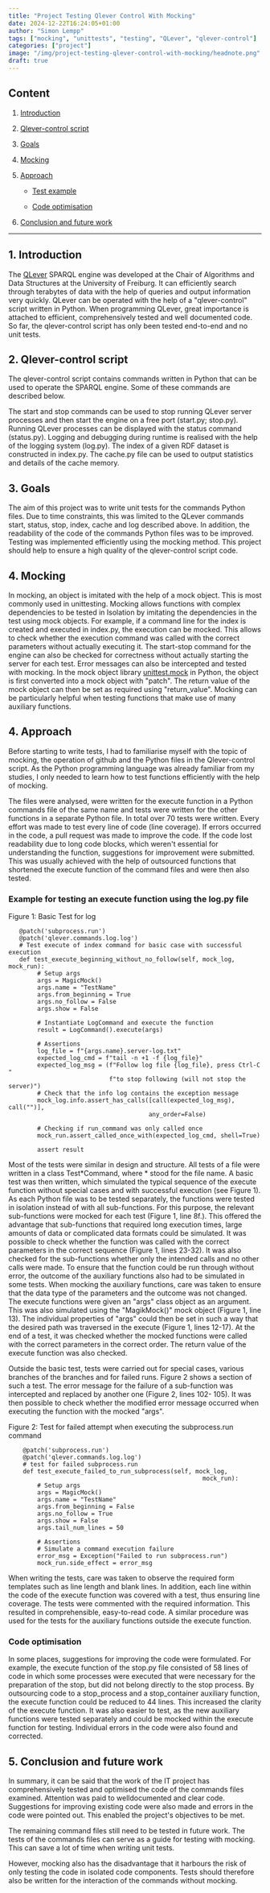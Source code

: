 ```yaml
---
title: "Project Testing Qlever Control With Mocking"
date: 2024-12-22T16:24:05+01:00
author: "Simon Lempp"
tags: ["mocking", "unittests", "testing", "QLever", "qlever-control"]
categories: ["project"]
image: "/img/project-testing-qlever-control-with-mocking/headnote.png"
draft: true
---
```




## Content

1. [Introduction](#introduction)

2. [Qlever-control script](#qlever-control-script)

3. [Goals](#goals)

4. [Mocking](#mocking)

5. [Approach](#approach)

   - [Test example](#test-example)

   - [Code optimisation](#code-optimisation)

6. [Conclusion and future work](#conclusion-and-future-work)


----


## 1. Introduction
The [QLever](https://qlever.cs.uni-freiburg.de/) SPARQL engine was developed at the Chair of Algorithms and Data
Structures at the University of Freiburg. It can efficiently search through terabytes of data with the help of queries and output information very quickly. QLever can be operated with the help of a "qlever-control" script written in Python. When programming QLever, great importance is attached to efficient, comprehensively tested and well documented code. So far, the qlever-control script has only been tested end-to-end and no unit tests.

## 2. Qlever-control script
The qlever-control script contains commands written in Python that can be used to operate the SPARQL engine. Some of these commands are described below.

The start and stop commands can be used to stop running QLever server processes and then start the engine on a free port (start.py; stop.py). Running QLever processes can be displayed with the status command (status.py). Logging and debugging during runtime is realised with the help of the logging system (log.py). The index of a given RDF dataset is constructed in index.py. The cache.py file can be used to output statistics and details of the cache memory.

## 3. Goals
The aim of this project was to write unit tests for the commands Python files. Due to time constraints, this was limited to the QLever commands start, status, stop, index, cache and log described above. In addition, the readability of the code of the commands Python files was to be improved. Testing was implemented efficiently using the mocking method. This project should help to ensure a high quality of the qlever-control script code. 

## 4. Mocking
In mocking, an object is imitated with the help of a mock object. This is most commonly used in unittesting. Mocking allows functions with complex dependencies to be tested in Isolation by imitating the dependencies in the test using mock objects. For example, if a command line for the index is created and executed in index.py, the execution can be mocked. This allows to check whether the execution command was called with the correct parameters without actually executing it. The start-stop command for the engine can also be checked for correctness without actually starting the server for each test. Error messages can also be intercepted and tested with mocking. 
In the mock object library [unittest.mock](https://docs.python.org/3/library/unittest.mock.html) in Python, the object is first converted into a mock object with "patch". The return value of the mock object can then be set as required using "return_value". Mocking can be particularly helpful when testing functions
that make use of many auxiliary functions.


## 4. Approach
Before starting to write tests, I had to familiarise myself with the topic of mocking, the operation of github and the Python files in the Qlever-control script. As the Python programming language was already familiar from my studies, I only needed to learn how to test functions efficiently with the help of mocking. 

The files were analysed, were written for the execute function in a Python commands file of the same name and tests were written for the other functions in a separate Python file. In total over 70 tests were written. Every effort was made to test every line of code (line coverage). If errors occurred in the code, a pull request was made to improve the code. If the code lost readability due to long code blocks, which weren't essential for understanding the function, suggestions for improvement were submitted. This was usually achieved with the help of outsourced functions that shortened the execute function of the command files and were then also tested. 

### Example for testing an execute function using the log.py file
Figure 1: Basic Test for log

```
   @patch('subprocess.run')
   @patch('qlever.commands.log.log')
   # Test execute of index command for basic case with successful execution
   def test_execute_beginning_without_no_follow(self, mock_log, mock_run):
        # Setup args
        args = MagicMock()
        args.name = "TestName"
        args.from_beginning = True
        args.no_follow = False
        args.show = False

        # Instantiate LogCommand and execute the function
        result = LogCommand().execute(args)

        # Assertions
        log_file = f"{args.name}.server-log.txt"
        expected_log_cmd = f"tail -n +1 -f {log_file}"
        expected_log_msg = (f"Follow log file {log_file}, press Ctrl-C "
                            f"to stop following (will not stop the server)")
        # Check that the info log contains the exception message
        mock_log.info.assert_has_calls([call(expected_log_msg), call("")],
                                       any_order=False)

        # Checking if run_command was only called once
        mock_run.assert_called_once_with(expected_log_cmd, shell=True)

        assert result
```
Most of the tests were similar in design and structure. All tests of a file were written in a class Test*Command, where * stood for the file name. A basic test was then written, which simulated the typical sequence of the execute function without special cases and with successful execution (see Figure 1). As each Python file was to be tested separately, the functions were tested in isolation instead of with all sub-functions. For this purpose, the relevant sub-functions were mocked for each test (Figure 1, line 8f.). This offered the advantage that sub-functions that required long execution times, large amounts of data or complicated data formats could be simulated. It was possible to check whether the function was called with the correct parameters in the correct sequence (Figure 1, lines 23-32). It was also checked for the sub-functions whether only the intended calls and no other calls were made. To ensure that the function could be run through without error, the outcome of the auxiliary functions also had to be simulated in some tests. When mocking the auxiliary functions, care was taken to ensure that the data type of the parameters and the outcome was not changed. The execute functions were given an "args" class object as an argument. This was also simulated using the "MagikMock()" mock object (Figure 1, line 13). The individual properties of "args" could then be set in such a way that the desired path was traversed in the execute (Figure 1, lines 12-17). At the end of a test, it was checked whether the mocked functions were called with the correct parameters in the correct order. The return value of the execute function was also checked.

Outside the basic test, tests were carried out for special cases, various branches of the branches and for failed runs. Figure 2 shows a section of such a test. The error message for the failure of a sub-function was intercepted and replaced by another one (Figure 2, lines 102- 105). It was then possible to check whether the modified error message occurred when executing the function with the mocked "args". 

Figure 2: Test for failed attempt when executing the subprocess.run command
```
    @patch('subprocess.run')
    @patch('qlever.commands.log.log')
    # test for failed subprocess.run
    def test_execute_failed_to_run_subprocess(self, mock_log,
                                                      mock_run):
        # Setup args
        args = MagicMock()
        args.name = "TestName"
        args.from_beginning = False
        args.no_follow = True
        args.show = False
        args.tail_num_lines = 50

        # Assertions
        # Simulate a command execution failure
        error_msg = Exception("Failed to run subprocess.run")
        mock_run.side_effect = error_msg

```

When writing the tests, care was taken to observe the required form templates such as line length and blank lines. In addition, each line within the code of the execute function was covered with a test, thus ensuring line coverage. The tests were commented with the required information. This resulted in comprehensible, easy-to-read code. A similar procedure was used for the tests for the auxiliary functions outside the execute function.


### Code optimisation

In some places, suggestions for improving the code were formulated. For example, the execute function of the stop.py file consisted of 58 lines of code in which some processes were executed that were necessary for the preparation of the stop, but did not belong directly to the stop process. By outsourcing code to a stop_process and a stop_container auxiliary function, the execute function could be reduced to 44 lines. This increased the clarity of the execute function. It was also easier to test, as the new auxiliary functions were tested separately and could be mocked within the execute function for testing.
Individual errors in the code were also found and corrected. 


## 5. Conclusion and future work

In summary, it can be said that the work of the IT project has comprehensively tested and optimised the code of the commands files examined. Attention was paid to welldocumented and clear code. Suggestions for improving existing code were also made and errors in the code were pointed out. This enabled the project's objectives to be met.

The remaining command files still need to be tested in future work. The tests of the commands files can serve as a guide for testing with mocking. This can save a lot of time when writing unit tests.

However, mocking also has the disadvantage that it harbours the risk of only testing the code in isolated code components. Tests should therefore also be written for the interaction of the commands without mocking.























